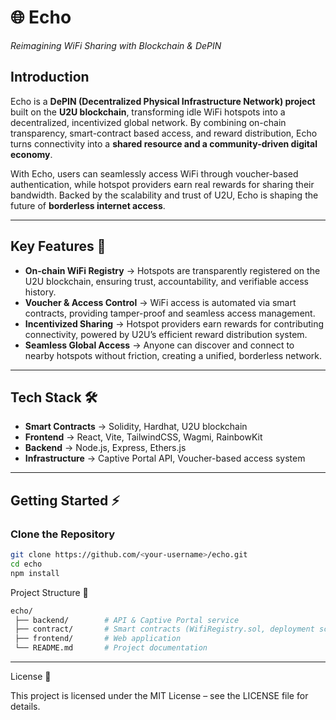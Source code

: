 # 🌐 Echo  
_Reimagining WiFi Sharing with Blockchain & DePIN_

## Introduction  
Echo is a **DePIN (Decentralized Physical Infrastructure Network) project** built on the **U2U blockchain**, transforming idle WiFi hotspots into a decentralized, incentivized global network. By combining on-chain transparency, smart-contract based access, and reward distribution, Echo turns connectivity into a **shared resource and a community-driven digital economy**.

With Echo, users can seamlessly access WiFi through voucher-based authentication, while hotspot providers earn real rewards for sharing their bandwidth. Backed by the scalability and trust of U2U, Echo is shaping the future of **borderless internet access**.

---

## Key Features 🚀
- **On-chain WiFi Registry** → Hotspots are transparently registered on the U2U blockchain, ensuring trust, accountability, and verifiable access history.  
- **Voucher & Access Control** → WiFi access is automated via smart contracts, providing tamper-proof and seamless access management.  
- **Incentivized Sharing** → Hotspot providers earn rewards for contributing connectivity, powered by U2U’s efficient reward distribution system.  
- **Seamless Global Access** → Anyone can discover and connect to nearby hotspots without friction, creating a unified, borderless network.  

---

## Tech Stack 🛠
- **Smart Contracts** → Solidity, Hardhat, U2U blockchain  
- **Frontend** → React, Vite, TailwindCSS, Wagmi, RainbowKit  
- **Backend** → Node.js, Express, Ethers.js  
- **Infrastructure** → Captive Portal API, Voucher-based access system  

---

## Getting Started ⚡

### Clone the Repository
```bash
git clone https://github.com/<your-username>/echo.git
cd echo
npm install
```

Project Structure 📂
```bash
echo/
 ├── backend/        # API & Captive Portal service
 ├── contract/       # Smart contracts (WifiRegistry.sol, deployment scripts)
 ├── frontend/       # Web application
 └── README.md       # Project documentation
 ```

---
 License 📜

This project is licensed under the MIT License – see the LICENSE
 file for details.

